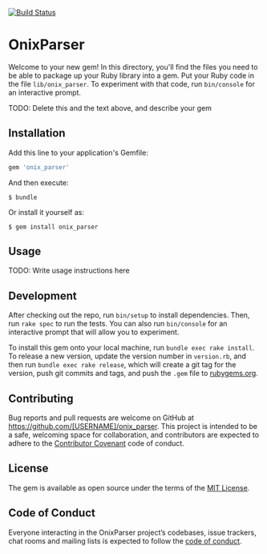 [![Build Status](https://travis-ci.com/hosseintoussi/onix_parser.svg?branch=master)](https://travis-ci.com/hosseintoussi/onix_parser)
# OnixParser

Welcome to your new gem! In this directory, you'll find the files you need to be able to package up your Ruby library into a gem. Put your Ruby code in the file `lib/onix_parser`. To experiment with that code, run `bin/console` for an interactive prompt.

TODO: Delete this and the text above, and describe your gem

## Installation

Add this line to your application's Gemfile:

```ruby
gem 'onix_parser'
```

And then execute:

    $ bundle

Or install it yourself as:

    $ gem install onix_parser

## Usage

TODO: Write usage instructions here

## Development

After checking out the repo, run `bin/setup` to install dependencies. Then, run `rake spec` to run the tests. You can also run `bin/console` for an interactive prompt that will allow you to experiment.

To install this gem onto your local machine, run `bundle exec rake install`. To release a new version, update the version number in `version.rb`, and then run `bundle exec rake release`, which will create a git tag for the version, push git commits and tags, and push the `.gem` file to [rubygems.org](https://rubygems.org).

## Contributing

Bug reports and pull requests are welcome on GitHub at https://github.com/[USERNAME]/onix_parser. This project is intended to be a safe, welcoming space for collaboration, and contributors are expected to adhere to the [Contributor Covenant](http://contributor-covenant.org) code of conduct.

## License

The gem is available as open source under the terms of the [MIT License](https://opensource.org/licenses/MIT).

## Code of Conduct

Everyone interacting in the OnixParser project’s codebases, issue trackers, chat rooms and mailing lists is expected to follow the [code of conduct](https://github.com/[USERNAME]/onix_parser/blob/master/CODE_OF_CONDUCT.md).
